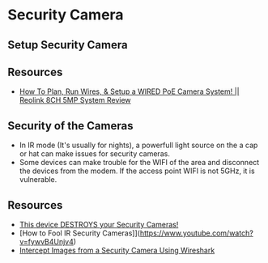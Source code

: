 # Security Camera

## Setup Security Camera

## Resources

- [How To Plan, Run Wires, & Setup a WIRED PoE Camera System! || Reolink 8CH 5MP System Review](https://www.youtube.com/watch?v=osNnMjEhmZw)

## Security of the Cameras

- In IR mode (It's usually for nights), a powerfull light source on the a cap or hat can make issues for security cameras.
- Some devices can make trouble for the WIFI of the area and disconnect the devices from the modem. If the access point WIFI is not 5GHz, it is vulnerable.

## Resources

- [This device DESTROYS your Security Cameras!](https://www.youtube.com/watch?v=2_Ft9ZiEmGk)
- [How to Fool IR Security Cameras]](https://www.youtube.com/watch?v=fywvB4Unjv4)
- [Intercept Images from a Security Camera Using Wireshark](https://www.youtube.com/watch?v=va1wUSPGgSU)